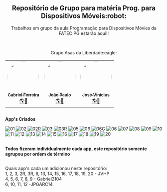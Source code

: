 <h2 align="center">Repositório de Grupo para matéria Prog. para Dispositivos Móveis:robot:</h2>
 <p align="center">Trabalhos em grupo da aula Programação para Dispositivos Móvies da FATEC PG estarão aqui!!</p>
 <br/>
<p align="center">Grupo Asas da Liberdade:eagle: </p>
<table align="center">
  <tr>
    <td align="center"><a href="https://github.com/Gabriel2104"><img style="border-radius: 50%;" src="https://avatars.githubusercontent.com/u/38962161?v=4" width="100px;" alt=""/><br /><sub><b>Gabriel Ferreira</b></sub></a><br /><a href="https://rocketseat.com.br/" title="Rocketseat">🌎🚀</a></td>
    <td align="center"><a href="https://github.com/JPGarc14"><img style="border-radius: 50%;" src="https://avatars.githubusercontent.com/u/70781099?v=4" width="100px;" alt=""/><br /><sub><b>João Paulo</b></sub></a><br /><a href="https://rocketseat.com.br/" title="Rocketseat">🌎🚀</a></td>
    <td align="center"><a href="https://github.com/JVHP"><img style="border-radius: 50%;" src="https://avatars.githubusercontent.com/u/63752069?v=4" width="100px;" alt=""/><br /><sub><b>José Vinícius</b></sub></a><br /><a href="https://rocketseat.com.br/" title="Rocketseat">🌎🚀</a></td>
  </tr>
</table>

##
**App's Criados**

![01](https://user-images.githubusercontent.com/63752069/125173971-98d05200-e198-11eb-803d-8b3ec6e3b6cd.png)
![02](https://user-images.githubusercontent.com/63752069/125173972-9968e880-e198-11eb-9f12-f58c538b3297.png)
![02R](https://user-images.githubusercontent.com/63752069/125173973-9968e880-e198-11eb-8ac0-166e2ac1cb3f.png)
![03](https://user-images.githubusercontent.com/63752069/125173974-9968e880-e198-11eb-9a71-a14a519b85c3.png)
![03R](https://user-images.githubusercontent.com/63752069/125173975-9a017f00-e198-11eb-8da1-2126f275b769.png)
![05](https://user-images.githubusercontent.com/63752069/125173977-9a9a1580-e198-11eb-9c93-e957a778f467.png)
![06](https://user-images.githubusercontent.com/63752069/125176580-e48bf700-e1aa-11eb-967c-c8be19533176.jpg)
![06G](https://user-images.githubusercontent.com/63752069/125176792-db9c2500-e1ac-11eb-860b-e2beddf1a82b.jpg)
![06](https://user-images.githubusercontent.com/63752069/125173978-9a9a1580-e198-11eb-9f0e-a97d77bd622c.png)
![07](https://user-images.githubusercontent.com/63752069/125176874-8d3b5600-e1ad-11eb-9348-8665a9de0600.png)
![08](https://user-images.githubusercontent.com/63752069/125176873-8ca2bf80-e1ad-11eb-9cb3-a2cb7b176939.png)
![09](https://user-images.githubusercontent.com/63752069/125176793-dccd5200-e1ac-11eb-9ef3-bafe504185a4.jpg)
![10](https://user-images.githubusercontent.com/63752069/125176582-e5bd2400-e1aa-11eb-99ca-b3c465098398.jpg)
![11](https://user-images.githubusercontent.com/63752069/125176583-e5bd2400-e1aa-11eb-8a18-0ee033748e37.jpg)
![12](https://user-images.githubusercontent.com/63752069/125176584-e655ba80-e1aa-11eb-8eb0-c2d26b009291.jpg)
![13](https://user-images.githubusercontent.com/63752069/125173986-9c63d900-e198-11eb-8b94-542d0db019b4.png)
![14](https://user-images.githubusercontent.com/63752069/125173987-9c63d900-e198-11eb-85fb-523f2565f3bd.png)
![15](https://user-images.githubusercontent.com/63752069/125173988-9cfc6f80-e198-11eb-88b2-32c7f02c55fd.png)
![16](https://user-images.githubusercontent.com/63752069/125173989-9cfc6f80-e198-11eb-9e5c-42929da16c3a.png)
![17](https://user-images.githubusercontent.com/63752069/125173990-9cfc6f80-e198-11eb-967b-8032f9b2ff7e.png)
![18](https://user-images.githubusercontent.com/63752069/125173991-9d950600-e198-11eb-9af6-d5968ee7773d.png)
![19](https://user-images.githubusercontent.com/63752069/125173992-9d950600-e198-11eb-9b85-ce5c0e4816e0.png)
![20](https://user-images.githubusercontent.com/63752069/125173993-9e2d9c80-e198-11eb-9092-7c856fdbed4a.png)

##
**Todos fizeram individualmente cada app, este repositório somente agrupou por ordem de término**
##
Quais app's cada um adicionou neste repositório:
<br/>
1, 2, 3, 2R, 3R, 6, 13, 14, 15, 16, 17, 18, 19, 20 - JVHP
<br/>
4, 5, 6, 7, 8, 9 - Gabriel2104
<br/>
6, 10, 11, 12 -JPGARC14
<br/>
